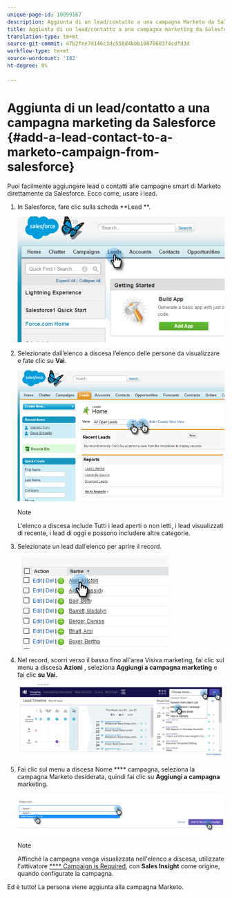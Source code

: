```yaml
---
unique-page-id: 10099167
description: Aggiunta di un lead/contatto a una campagna Marketo da Salesforce - Documenti Marketo - Documentazione del prodotto
title: Aggiunta di un lead/contatto a una campagna marketing da Salesforce
translation-type: tm+mt
source-git-commit: 47b2fee7d146c3dc558d4bbb10070683f4cdfd3d
workflow-type: tm+mt
source-wordcount: '182'
ht-degree: 0%

---
```



# Aggiunta di un lead/contatto a una campagna marketing da Salesforce {#add-a-lead-contact-to-a-marketo-campaign-from-salesforce}

Puoi facilmente aggiungere lead o contatti alle campagne smart di Marketo direttamente da Salesforce. Ecco come, usare i lead.

1. In Salesforce, fare clic sulla scheda **Lead **.

   ![](assets/image2016-3-22-9-3a18-3a36.png)

1. Selezionate dall’elenco a discesa l’elenco delle persone da visualizzare e fate clic su **Vai**.

   ![](assets/image2016-3-22-9-3a24-3a6.png)

   >[!NOTE]
   >
   >L&#39;elenco a discesa include Tutti i lead aperti o non letti, i lead visualizzati di recente, i lead di oggi e possono includere altre categorie.

1. Selezionate un lead dall’elenco per aprire il record.

   ![](assets/three.png)

1. Nel record, scorri verso il basso fino all&#39;area Visiva marketing, fai clic sul menu a discesa **Azioni** , seleziona **Aggiungi a campagna marketing** e fai clic **su Vai.**

   ![](assets/four.png)

1. Fai clic sul menu a discesa Nome **** campagna, seleziona la campagna Marketo desiderata, quindi fai clic su **Aggiungi a campagna** marketing.

   ![](assets/five.png)

   >[!NOTE]
   >
   >Affinché la campagna venga visualizzata nell&#39;elenco a discesa, utilizzate l&#39;attivatore [**** Campaign is Required](../../../../../../product-docs/core-marketo-concepts/smart-campaigns/using-smart-campaigns/setting-up-a-trigger-smart-campaign-for-sales-using-campaign-is-requested.md), con **Sales Insight** come origine, quando configurate la campagna.

Ed è tutto! La persona viene aggiunta alla campagna Marketo.